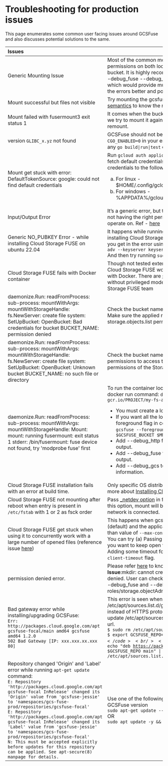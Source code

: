 # Troubleshooting for production issues

This page enumerates some common user facing issues around GCSFuse and also
discusses potential solutions to the same.

Issues                                                                                                                                                                                                                                                                                                                                                                                                                                                                                                                                                                                                              | Fix
:------------------------------------------------------------------------------------------------------------------------------------------------------------------------------------------------------------------------------------------------------------------------------------------------------------------------------------------------------------------------------------------------------------------------------------------------------------------------------------------------------------------------------------------------------------------------------------------------------------------ | ---
Generic Mounting Issue                                                                                                                                                                                                                                                                                                                                                                                                                                                                                                                                                                                              | Most of the common mount point issues are around permissions on both local mount point and the Cloud Storage bucket. It is highly recommended to retry with --foreground --debug_fuse --debug_fs --debug_gcs --debug_http flags which would provide much more detailed logs to understand the errors better and possibly provide a solution.
Mount successful but files not visible                                                                                                                                                                                                                                                                                                                                                                                                                                                                                                                                                                              | Try mounting the gcsfuse with --implicit-dir flag. Read the [semantics](https://github.com/GoogleCloudPlatform/gcsfuse/blob/master/docs/semantics.md) to know the reasoning.
Mount failed with fusermount3 exit status 1                                                                                                                                                                                                                                                                                                                                                                                                                                                                                                                                                                         | It comes when the bucket is already mounted in a folder and we try to mount it again. You need to unmount first and then remount.
version `GLIBC_x.yz` not found                                                                                                                                                                                                                                                                                                                                                                                                                                                                                                                                                                                      | GCSFuse should not be linking to glibc. Please either `export CGO_ENABLED=0` in your environment or prefix `CGO_ENABLED=0` to any <code>go build&#124;run&#124;test</code> commands that you're invoking.
Mount get stuck with error: DefaultTokenSource: google: could not find default credentials                                                                                                                                                                                                                                                                                                                                                                                                                                                                                                                          | Run `gcloud auth application-default login` command to fetch default credentials to the VM. This will fetch the credentials to the following locations: <ol type="a"><li>For linux - $HOME/.config/gcloud/application_default_credentials.json</li><li>For windows - %APPDATA%/gcloud/applicateion_default_credentials.json </li></ol>
Input/Output Error                                                                                                                                                                                                                                                                                                                                                                                                                                                                                                                                                                                                  | It’s a generic error, but the most probable culprit is the bucket not having the right permission for Cloud Storage FUSE to operate on. Ref - [here](https://stackoverflow.com/questions/36382704/gcsfuse-input-output-error)
Generic NO_PUBKEY Error - while installing Cloud Storage FUSE on ubuntu 22.04                                                                                                                                                                                                                                                                                                                                                                                                                                                                                                                                       | It happens while running - `sudo apt-get update` - working on installing Cloud Storage FUSE. You just have to add the pubkey you get in the error using the below command: `sudo apt-key adv --keyserver keyserver.ubuntu.com --recv-keys <PUBKEY>` And then try running `sudo apt-get update`
Cloud Storage FUSE fails with Docker container                                                                                                                                                                                                                                                                                                                                                                                                                                                                                                                                                                      | Though not tested extensively, the [community](https://stackoverflow.com/questions/65715624/permission-denied-with-gcsfuse-in-unprivileged-ubuntu-based-docker-container) reports that Cloud Storage FUSE works only in privileged mode when used with Docker. There are [solutions](https://cloud.google.com/iam/docs/service-account-overview) which exist and claim to do so without privileged mode, but these are not tested by the Cloud Storage FUSE team
daemonize.Run: readFromProcess: sub-process: mountWithArgs: mountWithStorageHandle: fs.NewServer: create file system: SetUpBucket: OpenBucket: Bad credentials for bucket BUCKET_NAME: permission denied                                                                                                                                                                                                                                                                                                                                                                                                            | Check the bucket name. Make sure it is within your project. Make sure the applied roles on the bucket contain storage.objects.list permission. You can refer to them [here](https://cloud.google.com/storage/docs/access-control/iam-roles).
daemonize.Run: readFromProcess: sub-process: mountWithArgs: mountWithStorageHandle: fs.NewServer: create file system: SetUpBucket: OpenBucket: Unknown bucket BUCKET_NAME: no such file or directory                                                                                                                                                                                                                                                                                                                                                                                                                | Check the bucket name. Make sure the [service account](https://www.google.com/url?q=https://cloud.google.com/iam/docs/service-accounts&sa=D&source=docs&ust=1679992003850814&usg=AOvVaw3nJ6wNQK4FZdgm8gBTS82l) has permissions to access the files. It must at least have the permissions of the Storage Object Viewer role.
daemonize.Run: readFromProcess: sub-process: mountWithArgs: mountWithStorageHandle: Mount: mount: running fusermount: exit status 1 stderr: /bin/fusermount: fuse device not found, try 'modprobe fuse' first                                                                                                                                                                                                                                                                                                                                                                                                       | To run the container locally, add the --privilege flag to the docker run command: `docker run --privileged gcr.io/PROJECT/my-fs-app` <ul><li>You must create a local mount directory</li> <li>If you want all the logs from the mount process use the --foreground flag in combination with the mount command: `gcsfuse --foreground --debug_gcs --debug_fuse $GCSFUSE_BUCKET $MNT_DIR` </li><li> Add --debug_http for HTTP request/response debug output.</li><li>Add --debug_fuse to enable fuse-related debugging output.</li><li>Add --debug_gcs to print GCS request and timing information.</li></ul>
Cloud Storage FUSE installation fails with an error at build time.                                                                                                                                                                                                                                                                                                                                                                                                                                                                                                                                                  | Only specific OS distributions are currently supported, learn more about [Installing Cloud Storage FUSE](https://github.com/GoogleCloudPlatform/gcsfuse/blob/master/docs/installing.md).
Cloud Storage FUSE not mounting after reboot when entry is present in `/etc/fstab` with 1 or 2 as fsck order                                                                                                                                                                                                                                                                                                                                                                                                                                                                                                        | Pass [_netdev option](https://github.com/GoogleCloudPlatform/gcsfuse/blob/master/docs/mounting.md#persisting-a-mount) in fstab entry (reference issue [here](https://github.com/GoogleCloudPlatform/gcsfuse/issues/1043)). With this option, mount will be attempted on reboot only when network is connected.
Cloud Storage FUSE get stuck when using it to concurrently work with a large number of opened files (reference issue [here](https://github.com/GoogleCloudPlatform/gcsfuse/issues/1043))                                                                                                                                                                                                                                                                                                                                                                                                                            | This happens when gcsfuse is mounted with http1 client (default) and the application using gcsfuse tries to keep more than value of `--max-conns-per-host` number of files opened. You can try (a) Passing a value higher than the number of files you want to keep open to `--max-conns-per-host` flag. (b) Adding some timeout for http client connections using `--http-client-timeout` flag.
permission denied error.                                                                                                                                                                                                                                                                                                                                                                                                                                                                                                                                                                                            | Please refer [here](https://cloud.google.com/storage/docs/gcsfuse-mount#authenticate_by_using_a_service_account) to know more about permissions.(e.g. **Issue**:mkdir: cannot create directory ‘gcs/test’: Permission denied. User can check specific errors by enabling logs with --debug_fuse and --debug_gcs flags. **Solution**: Provide roles/storage.objectAdmin role on the bucket.) <br/>
Bad gateway error while installing/upgrading GCSFuse:<br/> `Err: http://packages.cloud.google.com/apt gcsfuse-focal/main amd64 gcsfuse amd64 1.2.0`<br/>`502 Bad Gateway [IP: xxx.xxx.xx.xxx 80]`                                                                                                                                                                                                                                                                                                                                                                                                                   | This error is seen when the url used in /etc/apt/sources.list.d/gcsfuse.list file uses HTTP protocol instead of HTTPS protocol. Run the following commands to update /etc/apt/sources.list.d/gcsfuse.list file with the https:// url.<br/> <code>$ sudo rm /etc/apt/sources.list.d/gcsfuse.list</code> <br/> <code>$ export GCSFUSE_REPO=gcsfuse-$(lsb_release -c -s)</code> <br/> <code>$ echo "deb https://packages.cloud.google.com/apt $GCSFUSE_REPO main" &#124; sudo tee /etc/apt/sources.list.d/gcsfuse.list </code>
Repository changed 'Origin' and 'Label' error while running `apt-get update` command: <br/>`E: Repository 'http://packages.cloud.google.com/apt gcsfuse-focal InRelease' changed its 'Origin' value from 'gcsfuse-jessie' to 'namespaces/gcs-fuse-prod/repositories/gcsfuse-focal'`<br/>`E: Repository 'http://packages.cloud.google.com/apt gcsfuse-focal InRelease' changed its 'Label' value from 'gcsfuse-jessie' to 'namespaces/gcs-fuse-prod/repositories/gcsfuse-focal'`<br/>`N: This must be accepted explicitly before updates for this repository can be applied. See apt-secure(8) manpage for details.` | Use one of the following commands to upgrade to latest GCSFuse version<br/> `sudo apt-get update --allow-releaseinfo-change`<br/>OR<br/>`sudo apt update -y && sudo apt-get update`
